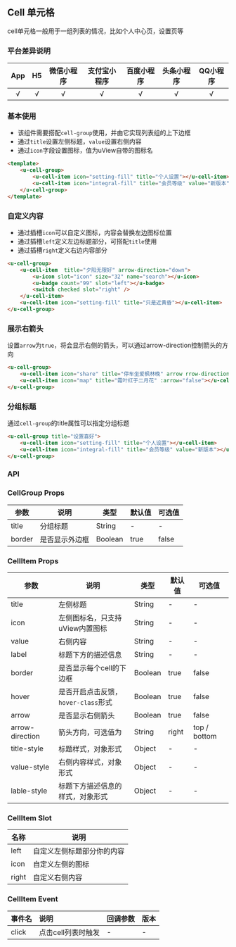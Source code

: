 ## Cell 单元格

cell单元格一般用于一组列表的情况，比如个人中心页，设置页等

### 平台差异说明

|App|H5|微信小程序|支付宝小程序|百度小程序|头条小程序|QQ小程序|
|:-:|:-:|:-:|:-:|:-:|:-:|:-:|
|√|√|√|√|√|√|√|

### 基本使用

- 该组件需要搭配`cell-group`使用，并由它实现列表组的上下边框
- 通过`title`设置左侧标题，`value`设置右侧内容
- 通过`icon`字段设置图标，值为uView自带的图标名

```html
<template>
	<u-cell-group>
		<u-cell-item icon="setting-fill" title="个人设置"></u-cell-item>
		<u-cell-item icon="integral-fill" title="会员等级" value="新版本"></u-cell-item>
	</u-cell-group>
</template>
```

### 自定义内容

- 通过插槽`icon`可以自定义图标，内容会替换左边图标位置
- 通过插槽`left`定义左边标题部分，可搭配`title`使用
- 通过插槽`right`定义右边内容部分

```html
<u-cell-group>
	<u-cell-item  title="夕阳无限好" arrow-direction="down">
		<u-icon slot="icon" size="32" name="search"></u-icon>
		<u-badge count="99" slot="left"></u-badge>
		<switch checked slot="right" />
	</u-cell-item>
	<u-cell-item icon="setting-fill" title="只是近黄昏"></u-cell-item>
</u-cell-group>
```

### 展示右箭头

设置`arrow`为`true`，将会显示右侧的箭头，可以通过arrow-direction控制箭头的方向

```html
<u-cell-group>
	<u-cell-item icon="share" title="停车坐爱枫林晚" arrow rrow-direction="down"></u-cell-item>
	<u-cell-item icon="map" title="霜叶红于二月花" :arrow="false"></u-cell-item>
</u-cell-group>
```

### 分组标题

通过`cell-group`的title属性可以指定分组标题

```html
<u-cell-group title="设置喜好">
	<u-cell-item icon="setting-fill" title="个人设置"></u-cell-item>
	<u-cell-item icon="integral-fill" title="会员等级" value="新版本"></u-cell-item>
</u-cell-group>
```

### API

### CellGroup Props

| 参数          | 说明            | 类型            | 默认值             |  可选值   |
|-------------  |---------------- |---------------|------------------ |-------- |
| title | 分组标题  | String | - | - |
| border | 是否显示外边框 | Boolean  | true | false |

### CellItem Props

| 参数          | 说明            | 类型            | 默认值             |  可选值   |
|-------------  |---------------- |---------------|------------------ |-------- |
| title | 左侧标题  | String | - | - |
| icon | 左侧图标名，只支持uView内置图标 | String  | - | - |
| value | 右侧内容 | String  | - | - |
| label | 标题下方的描述信息 | String | - | - |
| border | 是否显示每个cell的下边框 | Boolean  | true | false |
| hover | 是否开启点击反馈，`hover-class`形式 | Boolean  | true | false |
| arrow | 是否显示右侧箭头 | Boolean | true | false |
| arrow-direction | 箭头方向，可选值为 | String  | right | top / bottom |
| title-style | 标题样式，对象形式 | Object | - | - |
| value-style | 右侧内容样式，对象形式 | Object | - | - |
| lable-style | 标题下方描述信息的样式，对象形式 | Object | - | - |

### CellItem Slot

| 名称          | 说明            |
|-------------  |---------------- |
| left | 自定义左侧标题部分你的内容  |
| icon | 自定义左侧的图标 |
| right | 自定义右侧内容 |

### CellItem Event

|事件名|说明|回调参数|版本|
|:-|:-|:-|:-|
| click | 点击cell列表时触发 | - | - |
